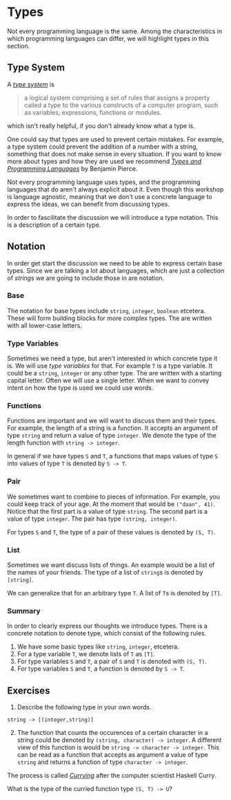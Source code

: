 # Types
Not every programming language is the same. Among the characteristics in which programming languages can differ, we will highlight types in this section.

## Type System
A [_type system_][wikipedia:type-system] is

> a logical system comprising a set of rules that assigns a property called a type to the various constructs of a computer program, such as variables, expressions, functions or modules.

which isn't really helpful, if you don't already know what a type is.

One could say that types are used to prevent certain mistakes. For example, a type system could prevent the addition of a number with a string, something that does not make sense in every situation. If you want to know more about types and how they are used we recommend [_Types and Programming Languages_][book:tapl] by Benjamin Pierce.

Not every programming language uses types, and the programming languages that do aren't always explicit about it. Even though this workshop is language agnostic, meaning that we don't use a concrete language to express the ideas, we can benefit from discussing types.

In order to fascilitate the discussion we will introduce a type notation. This is a description of a certain type.

## Notation
In order get start the discussion we need to be able to express certain base types. Since we are talking a lot about languages, which are just a collection of *string*s we are going to include those in are notation.

### Base
The notation for base types include `string`, `integer`, `boolean` etcetera. These will form building blocks for more complex types. The are written with all lower-case letters.

### Type Variables
Sometimes we need a type, but aren't interested in which concrete type it is. We will use _type variables_ for that. For example `T` is a type variable. It could be a `string`, `integer` or any other type. The are written with a starting capital letter. Often we will use a single letter. When we want to convey intent on how the type is used we could use words.

### Functions
Functions are important and we will want to discuss them and their types. For example, the length of a string is a function. It accepts an argument of type `string` and return a value of type `integer`. We denote the type of the length function with `string -> integer`.

In general if we have types `S` and `T`, a functions that maps values of type `S` into values of type `T` is denoted by `S -> T`.

### Pair
We sometimes want to combine to pieces of information. For example, you could keep track of your age. At the moment that would be `("daan", 41)`. Notice that the first part is a value of type `string`. The second part is a value of type `integer`. The pair has type `(string, integer)`.

For types `S` and `T`, the type of a pair of these values is denoted by `(S, T)`.

### List
Sometimes we want discuss lists of things. An example would be a list of the names of your friends. The type of a list of `string`s is denoted by `[string]`.

We can generalize that for an arbitrary type `T`. A list of `T`s is denoted by `[T]`.

### Summary
In order to clearly express our thoughts we introduce types. There is a concrete notation to denote type, which consist of the following rules.

1. We have some basic types like `string`, `integer`, etcetera.
2. For a type variable `T`, we denote lists of `T` as `[T]`.
3. For type variables `S` and `T`, a pair of `S` and `T` is denoted with `(S, T)`.
4. For type variables `S` and `T`, a function is denoted by `S -> T`.

## Exercises
1. Describe the following type in your own words.

```plain
string -> [(integer,string)]
```

2. The function that counts the occurences of a certain character in a string could be denoted by `(string, character) -> integer`. A different view of this function is would be `string -> character -> integer`. This can be read as a function that accepts as argument a value of type `string` and returns a function of type `character -> integer`.

The process is called [_Currying_][wikipedia:currying] after the computer scientist Haskell Curry.

What is the type of the curried function type `(S, T) -> U`?

[wikipedia:type-system]: https://en.wikipedia.org/wiki/Type_system
[wikipedia:currying]: https://en.wikipedia.org/wiki/Currying
[book:tapl]: https://www.cis.upenn.edu/~bcpierce/tapl/